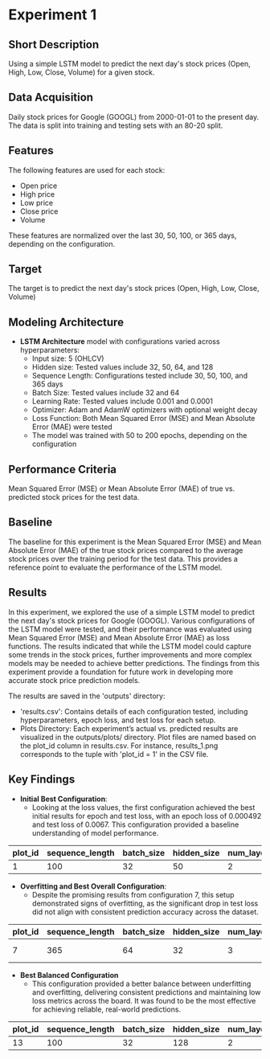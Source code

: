 # Experiment 1

## Short Description
Using a simple LSTM model to predict the next day's stock prices (Open, High, Low, Close, Volume) for a given stock.

## Data Acquisition
Daily stock prices for Google (GOOGL) from 2000-01-01 to the present day. The data is split into training and testing sets with an 80-20 split.

## Features

The following features are used for each stock:  
- Open price
- High price
- Low price
- Close price
- Volume

These features are normalized over the last 30, 50, 100, or 365 days, depending on the configuration.

## Target
The target is to predict the next day's stock prices (Open, High, Low, Close, Volume)

## Modeling Architecture
- **LSTM Architecture** model with configurations varied across hyperparameters:
  - Input size: 5 (OHLCV)
  - Hidden size: Tested values include 32, 50, 64, and 128
  - Sequence Length: Configurations tested include 30, 50, 100, and 365 days
  - Batch Size: Tested values include 32 and 64
  - Learning Rate: Tested values include 0.001 and 0.0001
  - Optimizer: Adam and AdamW optimizers with optional weight decay
  - Loss Function: Both Mean Squared Error (MSE) and Mean Absolute Error (MAE) were tested
  - The model was trained with 50 to 200 epochs, depending on the configuration
 
## Performance Criteria
Mean Squared Error (MSE) or Mean Absolute Error (MAE) of true vs. predicted stock prices for the test data.

## Baseline
The baseline for this experiment is the Mean Squared Error (MSE) and Mean Absolute Error (MAE) of the true stock prices compared to the average stock prices over the training period for the test data. This provides a reference point to evaluate the performance of the LSTM model.

## Results

In this experiment, we explored the use of a simple LSTM model to predict the next day's stock prices for Google (GOOGL). Various configurations of the LSTM model were tested, and their performance was evaluated using Mean Squared Error (MSE) and Mean Absolute Error (MAE) as loss functions. The results indicated that while the LSTM model could capture some trends in the stock prices, further improvements and more complex models may be needed to achieve better predictions. The findings from this experiment provide a foundation for future work in developing more accurate stock price prediction models.

The results are saved in the 'outputs' directory:
- 'results.csv': Contains details of each configuration tested, including hyperparameters, epoch loss, and test loss for each setup.
- Plots Directory: Each experiment’s actual vs. predicted results are visualized in the outputs/plots/ directory. Plot files are named based on the plot_id column in results.csv. For instance, results_1.png corresponds to the tuple with 'plot_id = 1' in the CSV file.

## Key Findings
- **Initial Best Configuration**:
  - Looking at the loss values, the first configuration achieved the best initial results for epoch and test loss, with an epoch loss of 0.000492 and test loss of 0.0067. This configuration provided a baseline understanding of model performance.

| plot_id | sequence_length | batch_size | hidden_size | num_layers | dropout | learning_rate | criterion | optimizer | num_epochs | epoch_loss | test_loss |
|---------|-----------------|------------|-------------|------------|---------|---------------|-----------|-----------|------------|------------|-----------|
| 1       | 100             | 32         | 50          | 2          | 0.2     | 0.001         | MSE       | Adam      | 50         | 0.000492   | 0.0067    |

- **Overfitting and Best Overall Configuration**:
  - Despite the promising results from configuration 7, this setup demonstrated signs of overfitting, as the significant drop in test loss did not align with consistent prediction accuracy across the dataset.

| plot_id | sequence_length | batch_size | hidden_size | num_layers | dropout | learning_rate | criterion | optimizer                      | num_epochs | epoch_loss | test_loss |
|---------|-----------------|------------|-------------|------------|---------|---------------|-----------|--------------------------------|------------|------------|-----------|
| 7       | 365             | 64         | 32          | 3          | 0.5     | 0.001         | MSE       | AdamW (with weight_decay=0.01) | 50         | 0.000345   | 0.0239    |

- **Best Balanced Configuration**
  - This configuration provided a better balance between underfitting and overfitting, delivering consistent predictions and maintaining low loss metrics across the board. It was found to be the most effective for achieving reliable, real-world predictions.

| plot_id | sequence_length | batch_size | hidden_size | num_layers | dropout | learning_rate | criterion | optimizer | num_epochs | epoch_loss | test_loss |
|---------|-----------------|------------|-------------|------------|---------|---------------|-----------|-----------|------------|------------|-----------|
| 13      | 100             | 32         | 128         | 2          | 0.2     | 0.0001        | MSE       | Adam      | 200        | 0.000478   | 0.0025    |

